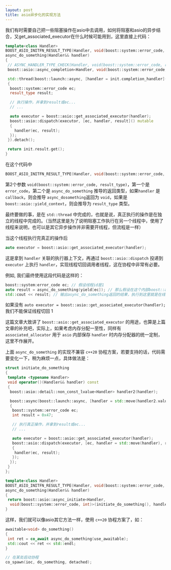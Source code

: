 ```yaml
---
layout: post
title: asio异步化的实现方法
---
```


我们有时需要自己把一些阻塞操作在asio中去调用，如何将阻塞和asio的异步结合，又get_associated_executor在什么时候可能用到，这里直接上代码：

```c++
template<class Handler>
BOOST_ASIO_INITFN_RESULT_TYPE(Handler, void(boost::system::error_code, result_type))
async_do_something(Handler&& handler)
{
 // ASYNC_HANDLER_TYPE_CHECK(Handler, void(boost::system::error_code, result_type));
 boost::asio::async_completion<Handler, void(boost::system::error_code, result_type)> init(handler);

 std::thread(boost::launch::async, [handler = init.completion_handler]() mutable
 {
  boost::system::error_code ec;
  result_type result;

  // 执行操作，并拿到result或ec...
  // ...

  auto executor = boost::asio::get_associated_executor(handler);
  boost::asio::dispatch(executor, [ec, handler, result]() mutable
  {
    handler(ec, result);
  });
 }).detach();

 return init.result.get();
}
```

在这个代码中

```c++
BOOST_ASIO_INITFN_RESULT_TYPE(Handler, void(boost::system::error_code, result_type))
```

第2个参数 `void(boost::system::error_code, result_type)`，第一个是 `error_code`，第二个是 `async_do_something` 推导的返回类型，如果`handler` 是 `callback`，则会推导 `async_dosomething`返回为 `void`，如果是 `boost::asio::yield_context`，则会推导为 `result_type` 类型。

最终要做的事，是在 `std::thread` 中完成的，也就是说，真正执行的操作是在独立的线程中完成的。（当然这里是为了说明阻塞工作执行在另一个线程中，使用了线程来说明，也可以是其它异步操作并非需要开线程，但流程是一样）

当这个线程执行完真正的操作后

```c++
auto executor = boost::asio::get_associated_executor(handler);
```

这是拿到 `handler` 关联的执行器上下文，再通过 `boost::asio::dispatch` 投递到 `executor` 上执行 `handler`，实现线程切回调用者线程，这在协程中非常有必要。

例如, 我们最终使用这段代码是这样的：

```c++
boost::system:error_code ec; // 假设线程id是1
auto result = async_do_something(yield[ec]); // 那么假设在这个内部boost::async去执行实际操作的线程是2，async_do_something执行完成返回时，又将切回线程id是1
std::cout << result; // 输出async_do_something返回的结果，执行到这里就是在线程1上执行的了
```

如果没有 `auto executor = boost::asio::get_associated_executor(handler);` 我们不能保证线程切回 1

这篇文章大致讲了 `boost::asio::get_associated_executor` 的用途，也算是上篇文章的补充吧，实际上，如果考虑内存分配一至性，同样有`associated_allocator` 用于 `asio` 内部保存 `handler` 时内存分配器的统一定制，这里不作展开。

上面 `async_do_something` 的实现不兼容 `c++20` 协程方案，若要支持的话，代码需要变化一下，稍为麻烦一点，具体做法是：

```c++
struct initiate_do_something
{
 template <typename Handler>
 void operator()(Handler&& handler) const
 {
  boost::asio::detail::non_const_lvalue<Handler> handler2(handler);

  boost::async(boost::launch::async, [handler = std::move(handler2.value)]() mutable
  {
   boost::system::error_code ec;
   int result = 0x47;

   // 执行真正操作，并拿到result或ec...
   // ...

   auto executor = boost::asio::get_associated_executor(handler);
   boost::asio::dispatch(executor, [ec, handler = std::move(handler), result]() mutable
   {
    handler(ec, result);
   });
  });
 }
};

template<class Handler>
BOOST_ASIO_INITFN_RESULT_TYPE(Handler, void(boost::system::error_code, int))
async_do_something(Handler&& handler)
{
 return boost::asio::async_initiate<Handler,
  void(boost::system::error_code, int)>(initiate_do_something(), handler);
}
```

这样，我们就可以像asio其它方法一样，使用 `c++20` 协程方案了，如：

```c++
awaitable<void> do_something()
{
 int ret = co_await async_do_something(use_awaitable);
 std::cout << ret << std::endl;
}

// 在某处启动协程
co_spawn(ioc, do_something, detached);
```
